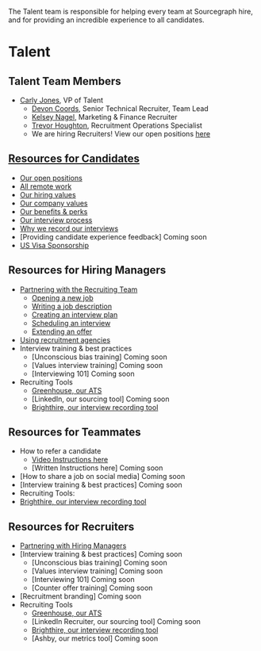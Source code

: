 The Talent team is responsible for helping every team at Sourcegraph hire, and for providing an incredible experience to all candidates. 

# Talent

## Talent Team Members
- [Carly Jones](../company/team/index.md#carly-jones-she-her), VP of Talent
    - [Devon Coords](../company/team/index.md#devon-coords-she-her), Senior Technical Recruiter, Team Lead
    - [Kelsey Nagel](../company/team/index.md#kelsey-nagel-she-her), Marketing & Finance Recruiter 
    - [Trevor Houghton](../company/team/index.md#trevor-houghton-he-him), Recruitment Operations Specialist
    - We are hiring Recruiters!  View our open positions [here](https://boards.greenhouse.io/sourcegraph91)

## [Resources for Candidates](https://about.sourcegraph.com/handbook/rescources_for_candidates)
- [Our open positions](https://boards.greenhouse.io/sourcegraph91)
- [All remote work](https://about.sourcegraph.com/handbook/company/remote)
- [Our hiring values](https://about.sourcegraph.com/handbook/talent/hiring)
- [Our company values](https://about.sourcegraph.com/handbook/company/values)
- [Our benefits & perks](https://about.sourcegraph.com/handbook/people-ops/benefits-and-perks)
- [Our interview process](https://about.sourcegraph.com/handbook/talent/hiring/interview_process)
- [Why we record our interviews](https://about.sourcegraph.com/handbook/talent/hiring/guide_to_using_brighthire#guide-to-using-brighthire)
- [Providing candidate experience feedback] Coming soon
- [US Visa Sponsorship](https://about.sourcegraph.com/handbook/people-ops/visa-sponsorship)

## Resources for Hiring Managers
- [Partnering with the Recruiting Team](https://about.sourcegraph.com/handbook/talent/hiring/how_recruiting_interfaces_with_hiring_managers)
   - [Opening a new job](https://about.sourcegraph.com/handbook/talent/hiring/how_recruiting_interfaces_with_hiring_managers#opening-a-new-job)
   - [Writing a job description](https://docs.google.com/document/d/1rJAYyARbegvvH_e-VTrHoFhU9cDG5WfHov3L12NeCO8/edit)
   - [Creating an interview plan](https://docs.google.com/spreadsheets/d/1pMG_K3pf_pP_AIvy8jjOKc-h6htDJ5QkvEMD3prAQ5Y/edit#gid=1566158302)
   - [Scheduling an interview](https://about.sourcegraph.com/handbook/talent/hiring/interview_process)
   - [Extending an offer](https://about.sourcegraph.com/handbook/talent/hiring/how_recruiting_interfaces_with_hiring_managers#offer-stage)
- [Using recruitment agencies](https://about.sourcegraph.com/handbook/talent/hiring)
- Interview training & best practices 
   - [Unconscious bias training] Coming soon
   - [Values interview training] Coming soon
   - [Interviewing 101] Coming soon
- Recruiting Tools
   - [Greenhouse, our ATS](https://about.sourcegraph.com/handbook/talent/hiring/guide_to_using_greenhouse)
   - [LinkedIn, our sourcing tool] Coming soon
   - [Brighthire, our interview recording tool](https://about.sourcegraph.com/handbook/talent/hiring/guide_to_using_brighthire)

## Resources for Teammates 
- How to refer a candidate 
   - [Video Instructions here](https://vimeo.com/163888438)
   - [Written Instructions here] Coming soon
- [How to share a job on social media] Coming soon
- [Interview training & best practices] Coming soon
- Recruiting Tools: 
 - [Brighthire, our interview recording tool](https://about.sourcegraph.com/handbook/talent/hiring/guide_to_using_brighthire#guide-to-using-brighthire)

## Resources for Recruiters 
- [Partnering with Hiring Managers](https://about.sourcegraph.com/handbook/talent/hiring/how_recruiting_interfaces_with_hiring_managers)
- [Interview training & best practices] Coming soon
   - [Unconscious bias training] Coming soon
   - [Values interview training] Coming soon
   - [Interviewing 101] Coming soon
   - [Counter offer training] Coming soon
- [Recruitment branding] Coming soon
- Recruiting Tools
   - [Greenhouse, our ATS](https://about.sourcegraph.com/handbook/talent/hiring/guide_to_using_greenhouse)
   - [LinkedIn Recruiter, our sourcing tool] Coming soon
   - [Brighthire, our interview recording tool](https://about.sourcegraph.com/handbook/talent/hiring/guide_to_using_brighthire#guide-to-using-brighthire)
   - [Ashby, our metrics tool] Coming soon
